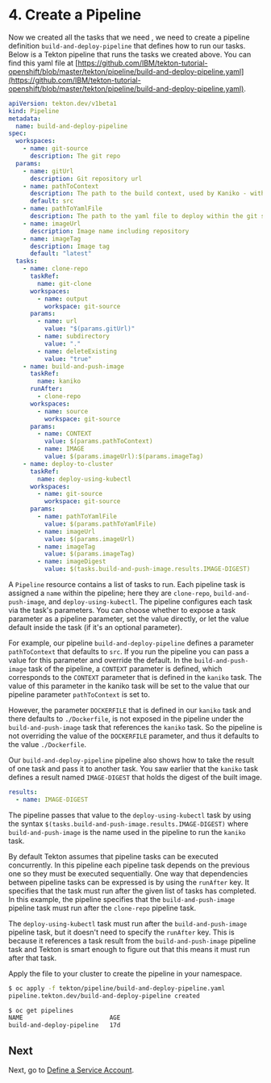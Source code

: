 # 4. Create a Pipeline

Now we created all the tasks that we need , we need to create a pipeline definition `build-and-deploy-pipeline` that defines how to run our tasks. Below is a Tekton pipeline that runs the tasks we created above. You can find this yaml file at [https://github.com/IBM/tekton-tutorial-openshift/blob/master/tekton/pipeline/build-and-deploy-pipeline.yaml](https://github.com/IBM/tekton-tutorial-openshift/blob/master/tekton/pipeline/build-and-deploy-pipeline.yaml).

```yaml
apiVersion: tekton.dev/v1beta1
kind: Pipeline
metadata:
  name: build-and-deploy-pipeline
spec:
  workspaces:
    - name: git-source
      description: The git repo
  params:
    - name: gitUrl
      description: Git repository url
    - name: pathToContext
      description: The path to the build context, used by Kaniko - within the workspace
      default: src
    - name: pathToYamlFile
      description: The path to the yaml file to deploy within the git source
    - name: imageUrl
      description: Image name including repository
    - name: imageTag
      description: Image tag
      default: "latest"
  tasks:
    - name: clone-repo
      taskRef:
        name: git-clone
      workspaces:
        - name: output
          workspace: git-source
      params:
        - name: url
          value: "$(params.gitUrl)"
        - name: subdirectory
          value: "."
        - name: deleteExisting
          value: "true"
    - name: build-and-push-image
      taskRef:
        name: kaniko
      runAfter:
        - clone-repo
      workspaces:
        - name: source
          workspace: git-source
      params:
        - name: CONTEXT
          value: $(params.pathToContext)
        - name: IMAGE
          value: $(params.imageUrl):$(params.imageTag)
    - name: deploy-to-cluster
      taskRef:
        name: deploy-using-kubectl
      workspaces:
        - name: git-source
          workspace: git-source
      params:
        - name: pathToYamlFile
          value: $(params.pathToYamlFile)
        - name: imageUrl
          value: $(params.imageUrl)
        - name: imageTag
          value: $(params.imageTag)
        - name: imageDigest
          value: $(tasks.build-and-push-image.results.IMAGE-DIGEST)
```

A `Pipeline` resource contains a list of tasks to run. Each pipeline task is assigned a `name` within the pipeline;  here they are `clone-repo`, `build-and-push-image`, and `deploy-using-kubectl`. The pipeline configures each task via the task's parameters. You can choose whether to expose a task parameter as a pipeline parameter, set the value directly, or let the value
default inside the task (if it's an optional parameter).  

For example, our pipeline `build-and-deploy-pipeline` defines a parameter `pathToContext` that defaults to `src`. If you run the pipeline you can pass a value for this parameter and override the default. In the `build-and-push-image` task of the pipeline, a `CONTEXT` parameter is defined, which corresponds to the `CONTEXT` parameter that is defined in the `kaniko` task. The value of this parameter in the kaniko task will be set to the value that our pipeline parameter `pathToContext` is set to.

However, the parameter `DOCKERFILE` that is defined in our `kaniko` task and there defaults to `./Dockerfile`, is not exposed in the pipeline under the `build-and-push-image` task that references the `kaniko` task. So the pipeline is not overriding the value of the `DOCKERFILE` parameter, and thus it defaults to the value `./Dockerfile`.

Our `build-and-deploy-pipeline` pipeline also shows how to take the result of one task and pass it to another task. You saw earlier that the `kaniko` task defines a result named `IMAGE-DIGEST` that holds the digest of the built image.

```yaml
results:
  - name: IMAGE-DIGEST
```

The pipeline passes that value to the `deploy-using-kubectl` task by using the syntax `$(tasks.build-and-push-image.results.IMAGE-DIGEST)` where `build-and-push-image` is the name used in the pipeline to run the `kaniko` task.

By default Tekton assumes that pipeline tasks can be executed concurrently. In this pipeline each pipeline task depends on the previous one so they must be executed sequentially. One way that dependencies between pipeline tasks can be expressed is by using the `runAfter` key. It specifies that the task must run after the given list of tasks has completed. In this example, the pipeline specifies that the `build-and-push-image` pipeline task must run after the `clone-repo` pipeline task.

The `deploy-using-kubectl` task must run after the `build-and-push-image` pipeline task, but it doesn't need to specify the `runAfter` key. This is because it references a task result from the `build-and-push-image` pipeline task and Tekton is smart enough to figure out that this means it must run after that task.

Apply the file to your cluster to create the pipeline in your namespace.

```bash
$ oc apply -f tekton/pipeline/build-and-deploy-pipeline.yaml
pipeline.tekton.dev/build-and-deploy-pipeline created

$ oc get pipelines
NAME                        AGE
build-and-deploy-pipeline   17d
```

## Next

Next, go to [Define a Service Account](5_create-service-account.md).
